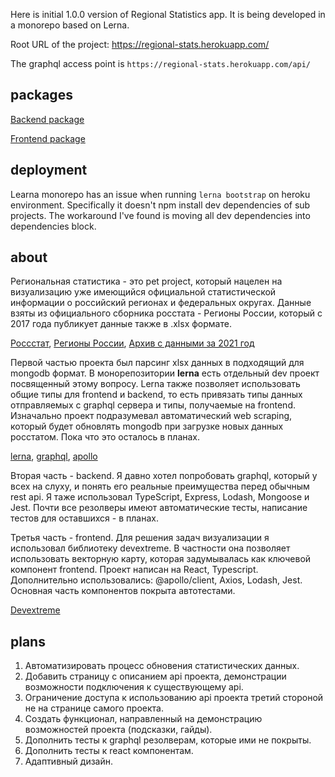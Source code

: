 Here is initial 1.0.0 version of Regional Statistics app. It is being developed in a monorepo based on Lerna.

Root URL of the project: https://regional-stats.herokuapp.com/

The graphql access point is ```https://regional-stats.herokuapp.com/api/```

## packages

[Backend package](https://github.com/daniel-epiffanov/regional-stats/tree/master/packages/backend)

[Frontend package](https://github.com/daniel-epiffanov/regional-stats/tree/master/packages/react)

## deployment
Learna monorepo has an issue when running ```lerna bootstrap``` on heroku environment. Specifically it doesn't npm install dev dependencies of sub projects. The workaround I've found is moving all dev dependencies into dependencies block.

## about
Региональная статистика - это pet project, который нацелен на визуализацию уже имеющийся официальной статистической информации о российский регионах и федеральных округах. Данные взяты из официального сборника росстата - Регионы России, который с 2017 года публикует данные также в .xlsx формате.

[Россстат](https://rosstat.gov.ru/), 
[Регионы России](https://rosstat.gov.ru/folder/210/document/13204), 
[Архив с данными за 2021 год](https://rosstat.gov.ru/storage/mediabank/soc_pok_2021.rar)

Первой частью проекта был парсинг xlsx данных в подходящий для mongodb формат. В монорепозитории <b>lerna</b> есть отдельный dev проект посвященный этому вопросу. Lerna также позволяет использовать общие типы для frontend и backend, то есть привязать типы данных отправляемых с graphql сервера и типы, получаемые на frontend. Изначально проект подразумевал автоматический web scraping, который будет обновлять mongodb при загрузке новых данных росстатом. Пока что это осталось в планах. 

[lerna](https://lerna.js.org/), 
[graphql](https://graphql.org/), 
[apollo](https://www.apollographql.com/)


Вторая часть - backend. Я давно хотел попробовать graphql, который у всех на слуху, и понять его реальные преимущества перед обычным rest api. Я таже использовал TypeScript, Express, Lodash, Mongoose и Jest. Почти все резолверы имеют автоматические тесты, написание тестов для оставшихся - в планах.


Третья часть - frontend. Для решения задач визуализации я использовал библиотеку devextreme. В частности она позволяет использовать векторную карту, которая задумывалась как ключевой компонент frontend. Проект написан на React, Typescript. Дополнительно использовались: @apollo/client, Axios, Lodash, Jest. Основная часть компонентов покрыта автотестами.

[Devextreme](https://js.devexpress.com/)

## plans
1. Автоматизировать процесс обновения статистических данных.
2. Добавить страницу с описанием api проекта, демонстрации возможности подключения к существующему api.
3. Ограничение доступа к использованию api проекта третий стороной не на странице самого проекта.
4. Создать функционал, направленный на демонстрацию возможностей проекта (подсказки, гайды).
5. Дополнить тесты к graphql резолверам, которые ими не покрыты.
6. Дополнить тесты к react компонентам.
7. Адаптивный дизайн.
